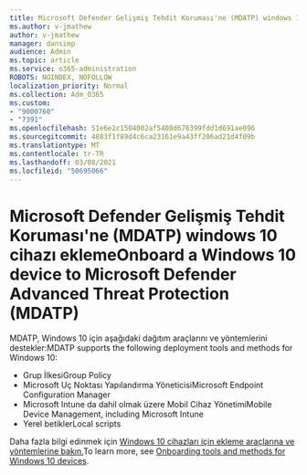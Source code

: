 ```yaml
---
title: Microsoft Defender Gelişmiş Tehdit Koruması'ne (MDATP) windows 10 cihazı ekleme
ms.author: v-jmathew
author: v-jmathew
manager: dansimp
audience: Admin
ms.topic: article
ms.service: o365-administration
ROBOTS: NOINDEX, NOFOLLOW
localization_priority: Normal
ms.collection: Adm_O365
ms.custom:
- "9000760"
- "7391"
ms.openlocfilehash: 51e6e2c1504002af5408d678399fdd1d691ae096
ms.sourcegitcommit: 4883f1f89d4c6ca23161e9a43ff206ad21d4f09b
ms.translationtype: MT
ms.contentlocale: tr-TR
ms.lasthandoff: 03/08/2021
ms.locfileid: "50695066"
---
```

# <a name="onboard-a-windows-10-device-to-microsoft-defender-advanced-threat-protection-mdatp"></a><span data-ttu-id="059e4-102">Microsoft Defender Gelişmiş Tehdit Koruması'ne (MDATP) windows 10 cihazı ekleme</span><span class="sxs-lookup"><span data-stu-id="059e4-102">Onboard a Windows 10 device to Microsoft Defender Advanced Threat Protection (MDATP)</span></span>

<span data-ttu-id="059e4-103">MDATP, Windows 10 için aşağıdaki dağıtım araçlarını ve yöntemlerini destekler:</span><span class="sxs-lookup"><span data-stu-id="059e4-103">MDATP supports the following deployment tools and methods for Windows 10:</span></span>

- <span data-ttu-id="059e4-104">Grup İlkesi</span><span class="sxs-lookup"><span data-stu-id="059e4-104">Group Policy</span></span>
- <span data-ttu-id="059e4-105">Microsoft Uç Noktası Yapılandırma Yöneticisi</span><span class="sxs-lookup"><span data-stu-id="059e4-105">Microsoft Endpoint Configuration Manager</span></span>
- <span data-ttu-id="059e4-106">Microsoft Intune da dahil olmak üzere Mobil Cihaz Yönetimi</span><span class="sxs-lookup"><span data-stu-id="059e4-106">Mobile Device Management, including Microsoft Intune</span></span>
- <span data-ttu-id="059e4-107">Yerel betikler</span><span class="sxs-lookup"><span data-stu-id="059e4-107">Local scripts</span></span>

<span data-ttu-id="059e4-108">Daha fazla bilgi edinmek için [Windows 10 cihazları için ekleme araçlarına ve yöntemlerine bakın.](https://go.microsoft.com/fwlink/?linkid=2143460)</span><span class="sxs-lookup"><span data-stu-id="059e4-108">To learn more, see [Onboarding tools and methods for Windows 10 devices](https://go.microsoft.com/fwlink/?linkid=2143460).</span></span>
